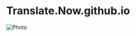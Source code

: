 # Translate.Now.github.io
![Photo](https://github.com/user-attachments/assets/545dd675-b6c3-4a7a-b220-74f3ee71aa9c)

